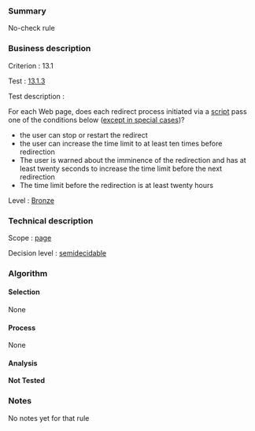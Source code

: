 ### Summary

No-check rule

### Business description

Criterion : 13.1

Test : [13.1.3](http://www.braillenet.org/accessibilite/referentiel-aw21-en/index.php#test-13-1-3)

Test description :

For each Web page, does each redirect process initiated via a
[script](http://www.braillenet.org/accessibilite/referentiel-aw21-en/glossaire.php#mScript)
pass one of the conditions below ([except in special
cases](http://www.braillenet.org/accessibilite/referentiel-aw21-en/glossaire.php#cpCrit13-1 "Special cases for criterion 13.1"))?

-   the user can stop or restart the redirect
-   the user can increase the time limit to at least ten times before
    redirection
-   The user is warned about the imminence of the redirection and has at
    least twenty seconds to increase the time limit before the next
    redirection
-   The time limit before the redirection is at least twenty hours

Level : [Bronze](/en/category/rules-design/accessiweb-11/level/bronze)

### Technical description

Scope : [page](/en/category/rules-design/accessiweb-11/scope/page)

Decision level :
[semidecidable](/en/category/rules-design/accessiweb-11/decision-level/semidecidable)

### Algorithm

#### Selection

None

#### Process

None

#### Analysis

**Not Tested**

### Notes

No notes yet for that rule
